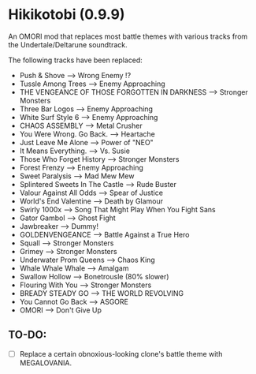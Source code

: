 # Hikikotobi (0.9.9)
An OMORI mod that replaces most battle themes with various tracks from the Undertale/Deltarune soundtrack.

The following tracks have been replaced:
- Push & Shove --> Wrong Enemy !?
- Tussle Among Trees --> Enemy Approaching
- THE VENGEANCE OF THOSE FORGOTTEN IN DARKNESS --> Stronger Monsters
- Three Bar Logos --> Enemy Approaching
- White Surf Style 6 --> Enemy Approaching
- CHAOS ASSEMBLY --> Metal Crusher
- You Were Wrong. Go Back. --> Heartache
- Just Leave Me Alone --> Power of "NEO"
- It Means Everything. --> Vs. Susie
- Those Who Forget History --> Stronger Monsters
- Forest Frenzy --> Enemy Approaching
- Sweet Paralysis --> Mad Mew Mew
- Splintered Sweets In The Castle --> Rude Buster
- Valour Against All Odds --> Spear of Justice
- World's End Valentine --> Death by Glamour
- Swirly 1000x --> Song That Might Play When You Fight Sans
- Gator Gambol --> Ghost Fight
- Jawbreaker --> Dummy!
- GOLDENVENGEANCE --> Battle Against a True Hero
- Squall --> Stronger Monsters
- Grimey --> Stronger Monsters
- Underwater Prom Queens --> Chaos King
- Whale Whale Whale --> Amalgam
- Swallow Hollow --> Bonetrousle (80% slower)
- Flouring With You --> Stronger Monsters
- BREADY STEADY GO --> THE WORLD REVOLVING
- You Cannot Go Back --> ASGORE
- OMORI --> Don't Give Up

## TO-DO:
- [ ] Replace a certain obnoxious-looking clone's battle theme with MEGALOVANIA.
